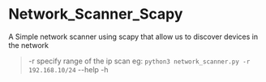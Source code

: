 # Network_Scanner_Scapy
A Simple network scanner using scapy that allow us to discover devices in the network

> -r specify range of the ip scan eg:
  `python3 network_scanner.py -r 192.168.10/24`
  --help
  -h 
